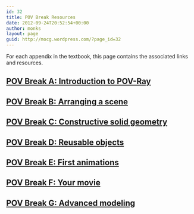 ```yaml
---
id: 32
title: POV Break Resources
date: 2012-09-24T20:52:54+00:00
author: monks
layout: page
guid: http://mocg.wordpress.com/?page_id=32
---
```

For each appendix in the textbook, this page contains the associated links and resources.

## [POV Break A: Introduction to POV-Ray](http://mocg.wordpress.com/pov-break-a-resources/ "POV Break A Resources")

## [POV Break B: Arranging a scene](http://mocg.wordpress.com/pov-break-b-resources/ "POV Break B Resources")

## [POV Break C: Constructive solid geometry](http://mocg.wordpress.com/pov-break-c-resources/ "POV Break C Resources")

## [POV Break D: Reusable objects](http://mocg.wordpress.com/pov-break-d-resources/ "POV Break D Resources")

## [POV Break E: First animations](http://mocg.wordpress.com/pov-break-e-resources/ "POV Break E Resources")

## [POV Break F: Your movie](http://mocg.wordpress.com/pov-break-f-resources/ "POV Break F Resources")

## [POV Break G: Advanced modeling](http://mocg.wordpress.com/pov-break-g-resources/ "POV Break G Resources")